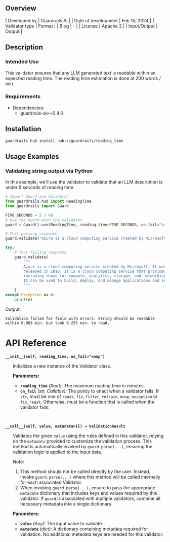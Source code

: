 ## Overview

| Developed by | Guardrails AI |
| Date of development | Feb 15, 2024 |
| Validator type | Format |
| Blog | - |
| License | Apache 2 |
| Input/Output | Output |

## Description

### Intended Use
This validator ensures that any LLM generated text is readable within an expected reading time. The reading time estimation is done at 200 words / min.

### Requirements

* Dependencies:
    - guardrails-ai>=0.4.0

## Installation

```bash
guardrails hub install hub://guardrails/reading_time
```

## Usage Examples

### Validating string output via Python

In this example, we’ll use the validator to validate that an LLM description is under 5 seconds of reading time.

```python
# Import Guard and Validator
from guardrails.hub import ReadingTime
from guardrails import Guard

FIVE_SECONDS = 5 / 60
# Use the Guard with the validator
guard = Guard().use(ReadingTime, reading_time=FIVE_SECONDS, on_fail="exception")

# Test passing response
guard.validate("Azure is a cloud computing service created by Microsoft.")

try:
    # Test failing response
    guard.validate(
        """
        Azure is a cloud computing service created by Microsoft. It was first announced in 2008 and 
        released in 2010. It is a cloud computing service that provides a range of services, 
        including those for compute, analytics, storage, and networking. 
        It can be used to build, deploy, and manage applications and services.
        """
    )
except Exception as e:
    print(e)
```
Output:
```console
Validation failed for field with errors: String should be readable within 0.083 min. but took 0.255 min. to read.
```

# API Reference

**`__init__(self, reading_time, on_fail="noop")`**
<ul>

Initializes a new instance of the Validator class.

**Parameters:**

- **`reading_time`** _(float):_ The maximum reading time in minutes.
- **`on_fail`** *(str, Callable):* The policy to enact when a validator fails. If `str`, must be one of `reask`, `fix`, `filter`, `refrain`, `noop`, `exception` or `fix_reask`. Otherwise, must be a function that is called when the validator fails.

</ul>

<br>

**`__call__(self, value, metadata={}) → ValidationResult`**

<ul>

Validates the given `value` using the rules defined in this validator, relying on the `metadata` provided to customize the validation process. This method is automatically invoked by `guard.parse(...)`, ensuring the validation logic is applied to the input data.

Note:

1. This method should not be called directly by the user. Instead, invoke `guard.parse(...)` where this method will be called internally for each associated Validator.
2. When invoking `guard.parse(...)`, ensure to pass the appropriate `metadata` dictionary that includes keys and values required by this validator. If `guard` is associated with multiple validators, combine all necessary metadata into a single dictionary.

**Parameters:**

- **`value`** *(Any):* The input value to validate.
- **`metadata`** *(dict):* A dictionary containing metadata required for validation. No additional metadata keys are needed for this validator.

</ul>

